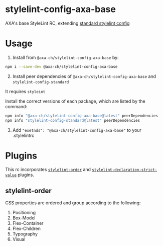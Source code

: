 # stylelint-config-axa-base

AXA's base StyleLint RC, extending [standard stylelint config](https://github.com/stylelint/stylelint-config-standard)

# Usage

1. Install from `@axa-ch/stylelint-config-axa-base` by:

  ````sh
  npm i --save-dev @axa-ch/stylelint-config-axa-base
  ````

2. Install peer dependencies of `@axa-ch/stylelint-config-axa-base` and `stylelint-config-standard`

  It requires `styleint`

  Install the correct versions of each package, which are listed by the command:
  
  ```sh
  npm info "@axa-ch/stylelint-config-axa-base@latest" peerDependencies
  npm info "stylelint-config-standard@latest" peerDependencies
  ```

3. Add `"exetnds": "@axa-ch/stylelint-config-axa-base"` to your .stylelintrc

# Plugins

This rc incorporates [`stylelint-order`](https://www.npmjs.com/package/stylelint-order) and [`stylelint-declaration-strict-value`](https://www.npmjs.com/package/stylelint-declaration-strict-value) plugins.

## stylelint-order

CSS properties are ordered and group according to the following:

1. Positioning
2. Box-Model
3. Flex-Container
4. Flex-Children
5. Typography
6. Visual
